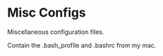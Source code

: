 Misc Configs
============

Miscellaneous configuration files.

Contain the .bash_profile and .bashrc from my mac.